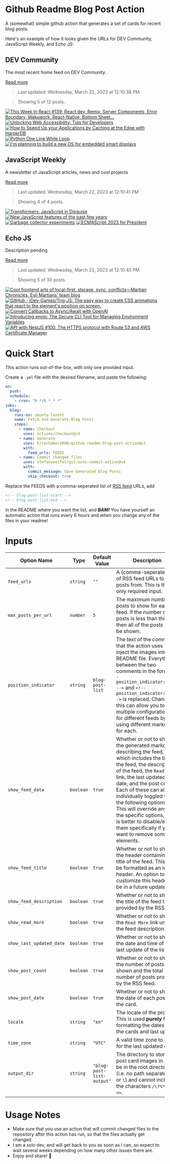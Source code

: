 # Github Readme Blog Post Action

A (somewhat) simple github action that generates a set of cards for recent blog posts.

Here's an example of how it looks given the URLs for DEV Community, JavaScript Weekly, and Echo JS:

<!-- post-list:start -->
## DEV Community

The most recent home feed on DEV Community.

[Read more](https://dev.to)
> Last updated: Wednesday, March 22, 2023 at 12:10:38 PM

> Showing 5 of 12 posts.

[![This Week In React #139: React.dev, Remix, Server Components, Error Boundary, Wakuwork, React-Native, Bottom Sheet...](https://raw.githubusercontent.com/ErrorGamer2000/github-readme-blog-post-action/main/generated_files/DEV_Community/This_Week_In_React__139__React.dev__Remix__Server_Components__Error_Boundary__Wakuwork__React-Native__Bottom_Sheet....svg)](https://dev.to/sebastienlorber/this-week-in-react-139-reactdev-remix-server-components-error-boundary-wakuwork-react-native-bottom-sheet-4i9h)
[![Unlocking Web Accessibility: Tips for Developers](https://raw.githubusercontent.com/ErrorGamer2000/github-readme-blog-post-action/main/generated_files/DEV_Community/Unlocking_Web_Accessibility__Tips_for_Developers.svg)](https://dev.to/highflyer910/unlocking-web-accessibility-tips-for-developers-d6l)
[![How to Speed Up your Applications by Caching at the Edge with HarperDB](https://raw.githubusercontent.com/ErrorGamer2000/github-readme-blog-post-action/main/generated_files/DEV_Community/How_to_Speed_Up_your_Applications_by_Caching_at_the_Edge_with_HarperDB.svg)](https://dev.to/doabledanny/how-to-speed-up-your-applications-by-caching-at-the-edge-with-harperdb-3o2l)
[![Python One Line While Loop](https://raw.githubusercontent.com/ErrorGamer2000/github-readme-blog-post-action/main/generated_files/DEV_Community/Python_One_Line_While_Loop.svg)](https://dev.to/max24816/python-one-line-while-loop-4j2k)
[![I'm planning to build a new OS for embedded smart displays](https://raw.githubusercontent.com/ErrorGamer2000/github-readme-blog-post-action/main/generated_files/DEV_Community/I'm_planning_to_build_a_new_OS_for_embedded_smart_displays.svg)](https://dev.to/souviktests/im-planning-to-build-a-new-os-for-embedded-smart-displays-319e)


## JavaScript Weekly

A newsletter of JavaScript articles, news and cool projects

[Read more](https://javascriptweekly.com/)
> Last updated: Wednesday, March 22, 2023 at 12:10:41 PM

> Showing 4 of 4 posts.

[![Transformers: JavaScript in Disguise](https://raw.githubusercontent.com/ErrorGamer2000/github-readme-blog-post-action/main/generated_files/JavaScript_Weekly/Transformers__JavaScript_in_Disguise.svg)](https://javascriptweekly.com/issues/630)
[![New JavaScript features of the past few years](https://raw.githubusercontent.com/ErrorGamer2000/github-readme-blog-post-action/main/generated_files/JavaScript_Weekly/New_JavaScript_features_of_the_past_few_years.svg)](https://javascriptweekly.com/issues/629)
[![Garbage collector experiments](https://raw.githubusercontent.com/ErrorGamer2000/github-readme-blog-post-action/main/generated_files/JavaScript_Weekly/Garbage_collector_experiments.svg)](https://javascriptweekly.com/issues/628)
[![ECMAScript 2023 for President](https://raw.githubusercontent.com/ErrorGamer2000/github-readme-blog-post-action/main/generated_files/JavaScript_Weekly/ECMAScript_2023_for_President.svg)](https://javascriptweekly.com/issues/627)


## Echo JS

Description pending

[Read more](
http://www.echojs.com
)
> Last updated: Wednesday, March 22, 2023 at 12:10:45 PM

> Showing 5 of 30 posts.

[![Cool frontend arts of local-first: storage, sync, conflicts—Martian Chronicles, Evil Martians’ team blog](https://raw.githubusercontent.com/ErrorGamer2000/github-readme-blog-post-action/main/generated_files/_Echo_JS_/Cool_frontend_arts_of_local-first__storage__sync__conflicts—Martian_Chronicles__Evil_Martians’_team_blog.svg)](https://evilmartians.com/chronicles/cool-front-end-arts-of-local-first-storage-sync-and-conflicts)
[![GitHub - iDev-Games/Trig-JS: The easy way to create CSS animations that react to the element's position on screen.](https://raw.githubusercontent.com/ErrorGamer2000/github-readme-blog-post-action/main/generated_files/_Echo_JS_/GitHub_-_iDev-Games_Trig-JS__The_easy_way_to_create_CSS_animations_that_react_to_the_element's_position_on_screen..svg)](https://github.com/iDev-Games/Trig-JS)
[![Convert Callbacks to Async/Await with OpenAI](https://raw.githubusercontent.com/ErrorGamer2000/github-readme-blog-post-action/main/generated_files/_Echo_JS_/Convert_Callbacks_to_Async_Await_with_OpenAI.svg)](
https://masteringjs.io/tutorials/tools/callback-to-async-await
)
[![
Introducing envio: The Secure CLI Tool for Managing Environment Variables
](https://raw.githubusercontent.com/ErrorGamer2000/github-readme-blog-post-action/main/generated_files/_Echo_JS_/_Introducing_envio__The_Secure_CLI_Tool_for_Managing_Environment_Variables_.svg)](
http://www.echojs.com/news/41594
)
[![API with NestJS #100. The HTTPS protocol with Route 53 and AWS Certificate Manager](https://raw.githubusercontent.com/ErrorGamer2000/github-readme-blog-post-action/main/generated_files/_Echo_JS_/API_with_NestJS__100._The_HTTPS_protocol_with_Route_53_and_AWS_Certificate_Manager.svg)](https://wanago.io/2023/03/20/api-nestjs-https-aws/)


<!-- post-list:end -->

# Quick Start

This action runs out-of-the-box, with only one provided input.

Create a `.yml` file with the desired filename, and paste the following:

```yml
on:
  push:
  schedule:
    - cron: "0 */6 * * *"
jobs:
  blog:
    runs-on: ubuntu-latest
    name: Fetch and Generate Blog Posts
    steps:
      - name: Checkout
        uses: actions/checkout@v3
      - name: Generate
        uses: ErrorGamer2000/github-readme-blog-post-action@v1
        with:
          feed_urls: FEEDS
      - name: Commit changed files
        uses: stefanzweifel/git-auto-commit-action@v4
        with:
          commit_message: Save Generated Blog Posts
          skip_checkout: true
```

Replace the FEEDS with a comma-seperated list of [RSS feed](https://rss.com/blog/how-do-rss-feeds-work/) URLs, add

```md
<!-- blog-post-list:start -->
<!-- blog-post-list:end -->
```

in the README where you want the list, and **_BAM!_** You have yourself an automatic action that runs every 6 hours and when you change any of the files in your readme!

# Inputs

<table>
  <thead>
    <tr>
      <th>Option Name</th>
      <th>Type</th>
      <th>Default Value</th>
      <th>Description</th>
    </tr>
  </thead>
  <tbody>
    <tr>
      <td><code>feed_urls</code></td>
      <td><code>string</code></td>
      <td><code>""</code></td>
      <td>A (comma-seperated) list of RSS feed URLs to load posts from. This is the only required input.</td>
    </tr>
    <tr>
      <td><code>max_posts_per_url</code></td>
      <td><code>number</code></td>
      <td><code>5</code></td>
      <td>The maximum number of posts to show for each feed. If the number of posts is less than this, then all of the posts will be shown.</td>
    </tr>
    <tr>
      <td><code>position_indicator</code></td>
      <td><code>string</code></td>
      <td><code>blog-post-list</code></td>
      <td>The text of the comments that the action uses to inject the images into the README file. Everything between the two comments in the form <code>&lt;!-- position_indicator:start --&gt;</code> and <code>&lt;!-- position_indicator:end --&gt;</code> is replaced. Changing this can allow you to use multiple configurations for different feeds by using different markers for each.</td>
    </tr>
    <tr>
      <td><code>show_feed_data</code></td>
      <td><code>boolean</code></td>
      <td><code>true</code></td>
      <td>Whether or not to show the generated markdown describing the feed, which includes the title of the feed, the description of the feed, the <code>Read More</code> link, the last updated date, and the post count. Each of these can also be individually toggled with the following options. This will override any of the specific options, so it is better to disable/enable them specifically if you want to remove some elements.</td>
    </tr>
    <tr>
      <td><code>show_feed_title</code></td>
      <td><code>boolean</code></td>
      <td><code>true</code></td>
      <td>Whether or not to show the header containing the title of the feed. This will be formatted as an <code>h2</code> header. An option to customize this header will be in a future update.</td>
    </tr>
    <tr>
      <td><code>show_feed_description</code></td>
      <td><code>boolean</code></td>
      <td><code>true</code></td>
      <td>Whether or not to show the title of the feed that is provided by the RSS feed.</td>
    </tr>
    <tr>
      <td><code>show_read_more</code></td>
      <td><code>boolean</code></td>
      <td><code>true</code></td>
      <td>Whether or not to show the <code>Read More</code> link under the feed description.</td>
    </tr>
    <tr>
      <td><code>show_last_updated_date</code></td>
      <td><code>boolean</code></td>
      <td><code>true</code></td>
      <td>Whether or not to show the date and time of the last update of the list.</td>
    </tr>
    <tr>
      <td><code>show_post_count</code></td>
      <td><code>boolean</code></td>
      <td><code>true</code></td>
      <td>Whether or not to show the number of posts shown and the total number of posts provided by the RSS feed.</td>
    </tr>
    <tr>
      <td><code>show_post_date</code></td>
      <td><code>boolean</code></td>
      <td><code>true</code></td>
      <td>Whether or not to show the date of each post on the card.</td>
    </tr>
    <tr>
      <td><code>locale</code></td>
      <td><code>string</code></td>
      <td><code>"en"</code></td>
      <td>The locale of the project. This is used <strong>purely</strong> for formatting the dates of the cards and last update.</td>
    </tr>
    <tr>
      <td><code>time_zone</code></td>
      <td><code>string</code></td>
      <td><code>"UTC"</code></td>
      <td>A valid time zone to use for the last updated date.</td>
    </tr>
    <tr>
      <td><code>output_dir</code></td>
      <td><code>string</code></td>
      <td><code>"blog-post-list-output"</code></td>
      <td>The directory to store the post card images in. Must be in the root directory (i.e. no path separators <code>/</code> or <code>\</code>) and cannot include the characters <code>/\?%*:|"&lt;&gt;</code>.</td>
    </tr>
<!--
    <tr>
      <td><code></code></td>
      <td><cde></cde></td>
      <td><code></code></td>
      <td></td>
    </tr>
-->
  </tbody>
</table>

# Usage Notes

- Make sure that you use an action that will commit changed files to the repository after this action has run, so that the files actually get changed.
- I am a solo dev, and will get back to you as soon as I can, so expect to wait several weeks depending on how many other issues there are.
- Enjoy and share! 🤗
